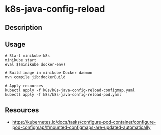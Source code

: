 # k8s-java-config-reload

## Description

## Usage

```
# Start minikube k8s
minikube start
eval $(minikube docker-env)

# Build image in minikube Docker daemon
mvn compile jib:dockerBuild

# Apply resources
kubectl apply -f k8s/k8s-java-config-reload-configmap.yaml
kubectl apply -f k8s/k8s-java-config-reload-pod.yaml
```

## Resources

- https://kubernetes.io/docs/tasks/configure-pod-container/configure-pod-configmap/#mounted-configmaps-are-updated-automatically